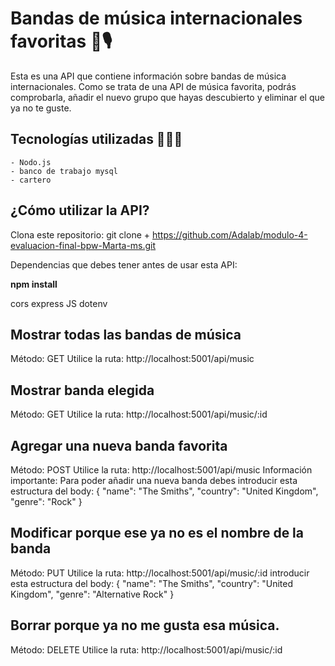 # Bandas de música internacionales favoritas 🎸​🎙️​

Esta es una API que contiene información sobre bandas de música internacionales. Como se trata de una API de música favorita, podrás comprobarla, añadir el nuevo grupo que hayas descubierto y eliminar el que ya no te guste.

## Tecnologías utilizadas 👩🏻‍💻

    - Nodo.js
    - banco de trabajo mysql
    - cartero

## ¿Cómo utilizar la API?

Clona este repositorio:
git clone + https://github.com/Adalab/modulo-4-evaluacion-final-bpw-Marta-ms.git

Dependencias que debes tener antes de usar esta API:

**npm install**

cors
express JS
dotenv

## Mostrar todas las bandas de música

Método: GET
Utilice la ruta: http://localhost:5001/api/music

## Mostrar banda elegida

Método: GET
Utilice la ruta: http://localhost:5001/api/music/:id

## Agregar una nueva banda favorita

Método: POST
Utilice la ruta: http://localhost:5001/api/music
Información importante: Para poder añadir una nueva banda debes introducir esta estructura del body:
{
"name": "The Smiths",
"country": "United Kingdom",
"genre": "Rock"
}

## Modificar porque ese ya no es el nombre de la banda

Método: PUT
Utilice la ruta: http://localhost:5001/api/music/:id
introducir esta estructura del body:
{
"name": "The Smiths",
"country": "United Kingdom",
"genre": "Alternative Rock"
}

## Borrar porque ya no me gusta esa música.

Método: DELETE
Utilice la ruta: http://localhost:5001/api/music/:id
